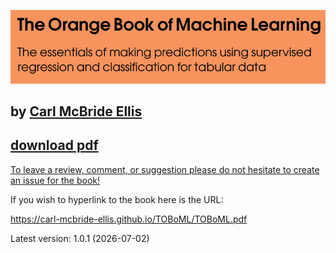 ![The Orange Book of Machine Learning](https://github.com/Carl-McBride-Ellis/TOBoML/blob/main/TOBoML_portada_v3.png)

## by [Carl McBride Ellis](https://www.linkedin.com/in/carl-mcbride-ellis)

## [download pdf](https://raw.githubusercontent.com/Carl-McBride-Ellis/TOBoML/main/TOBoML.pdf)

[To leave a review, comment, or suggestion please do not hesitate to create an issue for the book!](https://github.com/Carl-McBride-Ellis/TOBoML/issues)

If you wish to hyperlink to the book here is the URL:

https://carl-mcbride-ellis.github.io/TOBoML/TOBoML.pdf

Latest version: 1.0.1 (2026-07-02)
